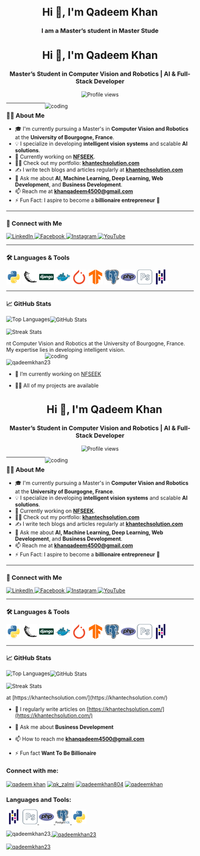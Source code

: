 <h1 align="center">Hi 👋, I'm Qadeem Khan</h1>
<h3 align="center">I am a Master’s student in Master Stude<h1 align="center">Hi 👋, I'm Qadeem Khan</h1>
<h3 align="center">Master’s Student in Computer Vision and Robotics | AI & Full-Stack Developer</h3>

<p align="center">
  <img src="https://komarev.com/ghpvc/?username=qadeemkhan23&label=Profile%20views&color=0e75b6&style=flat" alt="Profile views" />
</p>

<img align="right" alt="coding" width="400" src="https://www.canva.com/design/DAGiK5cIwrA/8CrgYg9Ve2Z3Rx-J31mz0A/edit?utm_content=DAGiK5cIwrA&utm_campaign=designshare&utm_medium=link2&utm_source=sharebutton">

---

### 👨‍🎓 About Me
- 🎓 I'm currently pursuing a Master's in **Computer Vision and Robotics** at the **University of Bourgogne, France**.
- 💡 I specialize in developing **intelligent vision systems** and scalable **AI solutions**.
- 🔭 Currently working on [**NFSEEK**](https://nfseek.com/).
- 👨‍💻 Check out my portfolio: [**khantechsolution.com**](https://khantechsolution.com/)
- ✍️ I write tech blogs and articles regularly at [**khantechsolution.com**](https://khantechsolution.com/)
- 💬 Ask me about **AI, Machine Learning, Deep Learning, Web Development**, and **Business Development**.
- 📫 Reach me at **khanqadeem4500@gmail.com**
- ⚡ Fun Fact: I aspire to become a **billionaire entrepreneur** 🚀

---

### 🔗 Connect with Me
<p align="left">
  <a href="https://linkedin.com/in/qadeem khan" target="_blank">
    <img src="https://raw.githubusercontent.com/rahuldkjain/github-profile-readme-generator/master/src/images/icons/Social/linked-in-alt.svg" alt="LinkedIn" height="30" width="40" />
  </a>
  <a href="https://fb.com/qk_zalmi" target="_blank">
    <img src="https://raw.githubusercontent.com/rahuldkjain/github-profile-readme-generator/master/src/images/icons/Social/facebook.svg" alt="Facebook" height="30" width="40" />
  </a>
  <a href="https://instagram.com/qadeemkhan804" target="_blank">
    <img src="https://raw.githubusercontent.com/rahuldkjain/github-profile-readme-generator/master/src/images/icons/Social/instagram.svg" alt="Instagram" height="30" width="40" />
  </a>
  <a href="https://www.youtube.com/c/qadeemkhan" target="_blank">
    <img src="https://raw.githubusercontent.com/rahuldkjain/github-profile-readme-generator/master/src/images/icons/Social/youtube.svg" alt="YouTube" height="30" width="40" />
  </a>
</p>

---

### 🛠️ Languages & Tools
<p>
  <img src="https://raw.githubusercontent.com/devicons/devicon/master/icons/python/python-original.svg" alt="Python" width="40" height="40"/>
  <img src="https://raw.githubusercontent.com/devicons/devicon/master/icons/flask/flask-original.svg" alt="Flask" width="40" height="40"/>
  <img src="https://raw.githubusercontent.com/devicons/devicon/master/icons/django/django-original.svg" alt="Django" width="40" height="40"/>
  <img src="https://raw.githubusercontent.com/devicons/devicon/master/icons/docker/docker-original.svg" alt="Docker" width="40" height="40"/>
  <img src="https://raw.githubusercontent.com/devicons/devicon/master/icons/pytorch/pytorch-original.svg" alt="PyTorch" width="40" height="40"/>
  <img src="https://raw.githubusercontent.com/devicons/devicon/master/icons/tensorflow/tensorflow-original.svg" alt="TensorFlow" width="40" height="40"/>
  <img src="https://raw.githubusercontent.com/devicons/devicon/master/icons/postgresql/postgresql-original.svg" alt="PostgreSQL" width="40" height="40"/>
  <img src="https://raw.githubusercontent.com/devicons/devicon/master/icons/php/php-original.svg" alt="PHP" width="40" height="40"/>
  <img src="https://raw.githubusercontent.com/devicons/devicon/master/icons/photoshop/photoshop-line.svg" alt="Photoshop" width="40" height="40"/>
  <img src="https://raw.githubusercontent.com/devicons/devicon/master/icons/pandas/pandas-original.svg" alt="Pandas" width="40" height="40"/>
</p>

---

### 📈 GitHub Stats
<p>
  <img align="left" src="https://github-readme-stats.vercel.app/api/top-langs?username=qadeemkhan23&show_icons=true&locale=en&layout=compact" alt="Top Languages" />
</p>

<p>
  <img align="center" src="https://github-readme-stats.vercel.app/api?username=qadeemkhan23&show_icons=true&locale=en" alt="GitHub Stats" />
</p>

<p>
  <img align="center" src="https://github-readme-streak-stats.herokuapp.com/?user=qadeemkhan23&" alt="Streak Stats" />
</p>
nt Computer Vision and Robotics at the University of Bourgogne, France. My expertise lies in developing intelligent vision.</h3>
<img align="right" alt="coding" width="400" src="https://www.canva.com/design/DAGiK5cIwrA/8CrgYg9Ve2Z3Rx-J31mz0A/edit?utm_content=DAGiK5cIwrA&utm_campaign=designshare&utm_medium=link2&utm_source=sharebutton">
<p align="left"> <img src="https://komarev.com/ghpvc/?username=qadeemkhan23&label=Profile%20views&color=0e75b6&style=flat" alt="qadeemkhan23" /> </p>


- 🔭 I’m currently working on [NFSEEK](https://nfseek.com/)

- 👨‍💻 All of my projects are available<h1 align="center">Hi 👋, I'm Qadeem Khan</h1>
<h3 align="center">Master’s Student in Computer Vision and Robotics | AI & Full-Stack Developer</h3>

<p align="center">
  <img src="https://komarev.com/ghpvc/?username=qadeemkhan23&label=Profile%20views&color=0e75b6&style=flat" alt="Profile views" />
</p>

<img align="right" alt="coding" width="400" src="https://www.canva.com/design/DAGiK5cIwrA/8CrgYg9Ve2Z3Rx-J31mz0A/edit?utm_content=DAGiK5cIwrA&utm_campaign=designshare&utm_medium=link2&utm_source=sharebutton">

---

### 👨‍🎓 About Me
- 🎓 I'm currently pursuing a Master's in **Computer Vision and Robotics** at the **University of Bourgogne, France**.
- 💡 I specialize in developing **intelligent vision systems** and scalable **AI solutions**.
- 🔭 Currently working on [**NFSEEK**](https://nfseek.com/).
- 👨‍💻 Check out my portfolio: [**khantechsolution.com**](https://khantechsolution.com/)
- ✍️ I write tech blogs and articles regularly at [**khantechsolution.com**](https://khantechsolution.com/)
- 💬 Ask me about **AI, Machine Learning, Deep Learning, Web Development**, and **Business Development**.
- 📫 Reach me at **khanqadeem4500@gmail.com**
- ⚡ Fun Fact: I aspire to become a **billionaire entrepreneur** 🚀

---

### 🔗 Connect with Me
<p align="left">
  <a href="https://linkedin.com/in/qadeem khan" target="_blank">
    <img src="https://raw.githubusercontent.com/rahuldkjain/github-profile-readme-generator/master/src/images/icons/Social/linked-in-alt.svg" alt="LinkedIn" height="30" width="40" />
  </a>
  <a href="https://fb.com/qk_zalmi" target="_blank">
    <img src="https://raw.githubusercontent.com/rahuldkjain/github-profile-readme-generator/master/src/images/icons/Social/facebook.svg" alt="Facebook" height="30" width="40" />
  </a>
  <a href="https://instagram.com/qadeemkhan804" target="_blank">
    <img src="https://raw.githubusercontent.com/rahuldkjain/github-profile-readme-generator/master/src/images/icons/Social/instagram.svg" alt="Instagram" height="30" width="40" />
  </a>
  <a href="https://www.youtube.com/c/qadeemkhan" target="_blank">
    <img src="https://raw.githubusercontent.com/rahuldkjain/github-profile-readme-generator/master/src/images/icons/Social/youtube.svg" alt="YouTube" height="30" width="40" />
  </a>
</p>

---

### 🛠️ Languages & Tools
<p>
  <img src="https://raw.githubusercontent.com/devicons/devicon/master/icons/python/python-original.svg" alt="Python" width="40" height="40"/>
  <img src="https://raw.githubusercontent.com/devicons/devicon/master/icons/flask/flask-original.svg" alt="Flask" width="40" height="40"/>
  <img src="https://raw.githubusercontent.com/devicons/devicon/master/icons/django/django-original.svg" alt="Django" width="40" height="40"/>
  <img src="https://raw.githubusercontent.com/devicons/devicon/master/icons/docker/docker-original.svg" alt="Docker" width="40" height="40"/>
  <img src="https://raw.githubusercontent.com/devicons/devicon/master/icons/pytorch/pytorch-original.svg" alt="PyTorch" width="40" height="40"/>
  <img src="https://raw.githubusercontent.com/devicons/devicon/master/icons/tensorflow/tensorflow-original.svg" alt="TensorFlow" width="40" height="40"/>
  <img src="https://raw.githubusercontent.com/devicons/devicon/master/icons/postgresql/postgresql-original.svg" alt="PostgreSQL" width="40" height="40"/>
  <img src="https://raw.githubusercontent.com/devicons/devicon/master/icons/php/php-original.svg" alt="PHP" width="40" height="40"/>
  <img src="https://raw.githubusercontent.com/devicons/devicon/master/icons/photoshop/photoshop-line.svg" alt="Photoshop" width="40" height="40"/>
  <img src="https://raw.githubusercontent.com/devicons/devicon/master/icons/pandas/pandas-original.svg" alt="Pandas" width="40" height="40"/>
</p>

---

### 📈 GitHub Stats
<p>
  <img align="left" src="https://github-readme-stats.vercel.app/api/top-langs?username=qadeemkhan23&show_icons=true&locale=en&layout=compact" alt="Top Languages" />
</p>

<p>
  <img align="center" src="https://github-readme-stats.vercel.app/api?username=qadeemkhan23&show_icons=true&locale=en" alt="GitHub Stats" />
</p>

<p>
  <img align="center" src="https://github-readme-streak-stats.herokuapp.com/?user=qadeemkhan23&" alt="Streak Stats" />
</p>
 at [https://khantechsolution.com/](https://khantechsolution.com/)

- 📝 I regularly write articles on [https://khantechsolution.com/](https://khantechsolution.com/)

- 💬 Ask me about **Business Development**

- 📫 How to reach me **khanqadeem4500@gmail.com**

- ⚡ Fun fact **Want To Be Billionaire**

<h3 align="left">Connect with me:</h3>
<p align="left">
<a href="https://linkedin.com/in/qadeem khan" target="blank"><img align="center" src="https://raw.githubusercontent.com/rahuldkjain/github-profile-readme-generator/master/src/images/icons/Social/linked-in-alt.svg" alt="qadeem khan" height="30" width="40" /></a>
<a href="https://fb.com/qk_zalmi" target="blank"><img align="center" src="https://raw.githubusercontent.com/rahuldkjain/github-profile-readme-generator/master/src/images/icons/Social/facebook.svg" alt="qk_zalmi" height="30" width="40" /></a>
<a href="https://instagram.com/qadeemkhan804" target="blank"><img align="center" src="https://raw.githubusercontent.com/rahuldkjain/github-profile-readme-generator/master/src/images/icons/Social/instagram.svg" alt="qadeemkhan804" height="30" width="40" /></a>
<a href="https://www.youtube.com/c/qadeemkhan" target="blank"><img align="center" src="https://raw.githubusercontent.com/rahuldkjain/github-profile-readme-generator/master/src/images/icons/Social/youtube.svg" alt="qadeemkhan" height="30" width="40" /></a>
</p>

<h3 align="left">Languages and Tools:</h3>
<img src="https://raw.githubusercontent.com/devicons/devicon/2ae2a900d2f041da66e950e4d48052658d850630/icons/pandas/pandas-original.svg" alt="pandas" width="40" height="40"/> </a> <a href="https://www.photoshop.com/en" target="_blank" rel="noreferrer"> <img src="https://raw.githubusercontent.com/devicons/devicon/master/icons/photoshop/photoshop-line.svg" alt="photoshop" width="40" height="40"/> </a> <a href="https://www.php.net" target="_blank" rel="noreferrer"> <img src="https://raw.githubusercontent.com/devicons/devicon/master/icons/php/php-original.svg" alt="php" width="40" height="40"/> </a> <a href="https://www.postgresql.org" target="_blank" rel="noreferrer"> <img src="https://raw.githubusercontent.com/devicons/devicon/master/icons/postgresql/postgresql-original-wordmark.svg" alt="postgresql" width="40" height="40"/> </a> <a href="https://www.python.org" target="_blank" rel="noreferrer"> <img src="https://raw.githubusercontent.com/devicons/devicon/master/icons/python/python-original.svg" alt="python" width="40" height="40"/> </a> <a href="https://pytorch.org/"  </p>

<p><img align="left" src="https://github-readme-stats.vercel.app/api/top-langs?username=qadeemkhan23&show_icons=true&locale=en&layout=compact" alt="qadeemkhan23" /></p>

<p>&nbsp;<img align="center" src="https://github-readme-stats.vercel.app/api?username=qadeemkhan23&show_icons=true&locale=en" alt="qadeemkhan23" /></p>

<p><img align="center" src="https://github-readme-streak-stats.herokuapp.com/?user=qadeemkhan23&" alt="qadeemkhan23" /></p>
